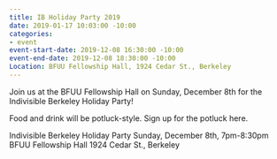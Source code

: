 ```yaml
---
title: IB Holiday Party 2019
date: 2019-01-17 10:03:00 -10:00
categories:
- event
event-start-date: 2019-12-08 16:30:00 -10:00
event-end-date: 2019-12-08 18:30:00 -10:00
Location: BFUU Fellowship Hall, 1924 Cedar St., Berkeley
---
```


Join us at the BFUU Fellowship Hall on Sunday, December 8th for the Indivisible Berkeley Holiday Party!

Food and drink will be potluck-style. Sign up for the potluck here.

Indivisible Berkeley Holiday Party
Sunday, December 8th, 7pm-8:30pm
BFUU Fellowship Hall
1924 Cedar St., Berkeley